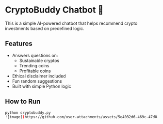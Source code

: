 # CryptoBuddy Chatbot 🤖

This is a simple AI-powered chatbot that helps recommend crypto investments based on predefined logic.

## Features

- Answers questions on:
  - Sustainable cryptos
  - Trending coins
  - Profitable coins
- Ethical disclaimer included
- Fun random suggestions
- Built with simple Python logic

## How to Run

```bash
python cryptobuddy.py
![image](https://github.com/user-attachments/assets/5e4032d6-469c-47d8-b9e7-f21f905fe190)
